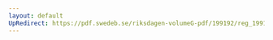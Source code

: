 ```yaml
---
layout: default
UpRedirect: https://pdf.swedeb.se/riksdagen-volumeG-pdf/199192/reg_199192/reg_199192_0993.pdf
---
```

